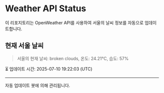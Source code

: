 
# Weather API Status

이 리포지토리는 OpenWeather API를 사용하여 서울의 날씨 정보를 자동으로 업데이트합니다.

## 현재 서울 날씨
> 서울의 현재 날씨: broken clouds, 온도: 24.21°C, 습도: 57%

⏳ 업데이트 시간: 2025-07-10 19:22:03 (UTC)

---
자동 업데이트 봇에 의해 관리됩니다.
